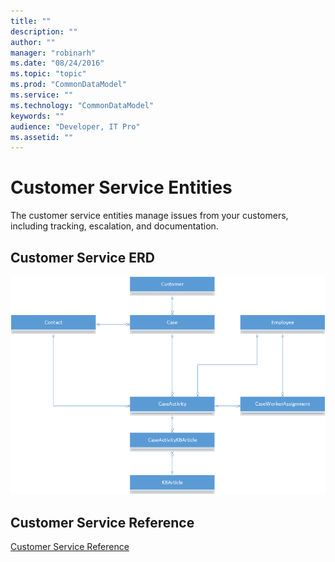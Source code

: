 ```yaml
---
title: ""
description: ""
author: ""
manager: "robinarh"
ms.date: "08/24/2016"
ms.topic: "topic"
ms.prod: "CommonDataModel"
ms.service: ""
ms.technology: "CommonDataModel"
keywords: ""
audience: "Developer, IT Pro"
ms.assetid: ""
---
```


# Customer Service Entities

The customer service entities manage issues from your customers, including tracking, escalation, and documentation.

## Customer Service ERD

![Customer Service ERD](/entity-reference/media/customer-service.png "Customer Service ERD")

## Customer Service Reference

[Customer Service Reference](/entity-reference/entity-tables/customer-service.md "Customer Service Reference")
